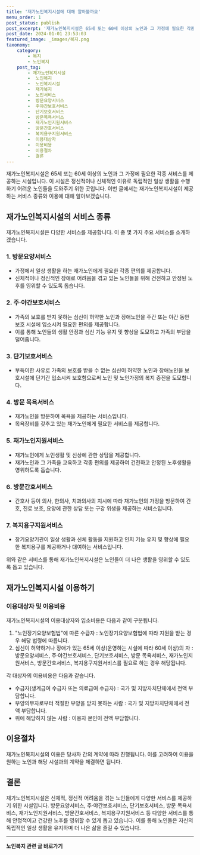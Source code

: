 ```yaml
---
title: '재가노인복지시설에 대해 알아볼까요'
menu_order: 1
post_status: publish
post_excerpt: '재가노인복지시설은 65세 또는 60세 이상의 노인과 그 가정에 필요한 각종 서비스를 제공하는 시설입니다. 이 시설은 정신적이나 신체적인 이유로 독립적인 일상 생활을 수행하기 어려운 노인들을 도와주기 위한 곳입니다. 이번 글에서는 재가노인복지시설이 제공하는 서비스 종류와 이용에 대해 알아보겠습니다.'
post_date: 2024-01-01 23:53:03
featured_image: _images/복지.png
taxonomy:
    category:
        - 복지
        - 노인복지
    post_tag:
        - 재가노인복지시설
        -  노인복지
        -  노인복지시설
        -  재가복지
        -  노인서비스
        -  방문요양서비스
        -  주야간보호서비스
        -  단기보호서비스
        -  방문목욕서비스
        -  재가노인지원서비스
        -  방문간호서비스
        -  복지용구지원서비스
        -  이용대상자
        -  이용비용
        -  이용절차
        -  결론
---
```



재가노인복지시설은 65세 또는 60세 이상의 노인과 그 가정에 필요한 각종 서비스를 제공하는 시설입니다. 이 시설은 정신적이나 신체적인 이유로 독립적인 일상 생활을 수행하기 어려운 노인들을 도와주기 위한 곳입니다. 이번 글에서는 재가노인복지시설이 제공하는 서비스 종류와 이용에 대해 알아보겠습니다.

## 재가노인복지시설의 서비스 종류

재가노인복지시설은 다양한 서비스를 제공합니다. 이 중 몇 가지 주요 서비스를 소개하겠습니다.

### 1. 방문요양서비스

- 가정에서 일상 생활을 하는 재가노인에게 필요한 각종 편의를 제공합니다.
- 신체적이나 정신적인 장애로 어려움을 겪고 있는 노인들을 위해 건전하고 안정된 노후를 영위할 수 있도록 돕습니다.

### 2. 주·야간보호서비스

- 가족의 보호를 받지 못하는 심신이 허약한 노인과 장애노인을 주간 또는 야간 동안 보호 시설에 입소시켜 필요한 편의를 제공합니다.
- 이를 통해 노인들의 생활 안정과 심신 기능 유지 및 향상을 도모하고 가족의 부담을 덜어줍니다.

### 3. 단기보호서비스

- 부득이한 사유로 가족의 보호를 받을 수 없는 심신이 허약한 노인과 장애노인을 보호시설에 단기간 입소시켜 보호함으로써 노인 및 노인가정의 복지 증진을 도모합니다.

### 4. 방문 목욕서비스

- 재가노인을 방문하여 목욕을 제공하는 서비스입니다.
- 목욕장비를 갖추고 있는 재가노인에게 필요한 서비스를 제공합니다.

### 5. 재가노인지원서비스

- 재가노인에게 노인생활 및 신상에 관한 상담을 제공합니다.
- 재가노인과 그 가족을 교육하고 각종 편의를 제공하여 건전하고 안정된 노후생활을 영위하도록 돕습니다.

### 6. 방문간호서비스

- 간호사 등이 의사, 한의사, 치과의사의 지시에 따라 재가노인의 가정을 방문하여 간호, 진료 보조, 요양에 관한 상담 또는 구강 위생을 제공하는 서비스입니다.

### 7. 복지용구지원서비스

- 장기요양기관이 일상 생활과 신체 활동을 지원하고 인지 기능 유지 및 향상에 필요한 복지용구를 제공하거나 대여하는 서비스입니다.

위와 같은 서비스를 통해 재가노인복지시설은 노인들이 더 나은 생활을 영위할 수 있도록 돕고 있습니다.

## 재가노인복지시설 이용하기

### 이용대상자 및 이용비용

재가노인복지시설의 이용대상자와 입소비용은 다음과 같이 구분됩니다.

1. "노인장기요양보험법"에 따른 수급자 : 노인장기요양보험법에 따라 지원을 받는 경우 해당 법령에 따릅니다.
2. 심신이 허약하거나 장애가 있는 65세 이상(운영하는 시설에 따라 60세 이상)의 자 : 방문요양서비스, 주·야간보호서비스, 단기보호서비스, 방문 목욕서비스, 재가노인지원서비스, 방문간호서비스, 복지용구지원서비스를 필요로 하는 경우 해당됩니다.

각 대상자의 이용비용은 다음과 같습니다.

- 수급자(생계급여 수급자 또는 의료급여 수급자) : 국가 및 지방자치단체에서 전액 부담합니다.
- 부양의무자로부터 적절한 부양을 받지 못하는 사람 : 국가 및 지방자치단체에서 전액 부담합니다.
- 위에 해당하지 않는 사람 : 이용자 본인이 전액 부담합니다.

## 이용절차

재가노인복지시설의 이용은 당사자 간의 계약에 따라 진행됩니다. 이를 고려하여 이용을 원하는 노인과 해당 시설과의 계약을 체결하면 됩니다.

## 결론

재가노인복지시설은 신체적, 정신적 어려움을 겪는 노인들에게 다양한 서비스를 제공하기 위한 시설입니다. 방문요양서비스, 주·야간보호서비스, 단기보호서비스, 방문 목욕서비스, 재가노인지원서비스, 방문간호서비스, 복지용구지원서비스 등 다양한 서비스를 통해 안정적이고 건강한 노후를 영위할 수 있게 돕고 있습니다. 이를 통해 노인들은 자신의 독립적인 일상 생활을 유지하며 더 나은 삶을 즐길 수 있습니다.
<!-- wp:separator -->
<hr class="wp-block-separator has-alpha-channel-opacity"/>
<!-- /wp:separator -->

<!-- wp:group {"backgroundColor":"base","layout":{"type":"constrained"}} -->
<div class="wp-block-group has-base-background-color has-background"><!-- wp:paragraph {"align":"center","fontSize":"medium"} -->
<p class="has-text-align-center has-large-font-size"><strong>노인복지 관련 글 바로가기</strong></p>
<!-- /wp:paragraph -->


<!-- wp:latest-posts
{"categories":[{"id":15998,"count":19,"description":"","link":"https://uknowlaw.com/category/%eb%85%b8%ec%9d%b8%eb%b3%b5%ec%a7%80/","name":"노인복지","slug":"노인복지","taxonomy":"category","parent":0,"meta":[],"_links":{"self":[{"href":"https://uknowlaw.com/wp-json/wp/v2/categories/15998"}],"collection":[{"href":"https://uknowlaw.com/wp-json/wp/v2/categories"}],"about":[{"href":"https://uknowlaw.com/wp-json/wp/v2/taxonomies/category"}],"wp:post_type":[{"href":"https://uknowlaw.com/wp-json/wp/v2/posts?categories=15998"}],"curies":[{"name":"wp","href":"https://api.w.org/{rel}","templated":true}]}}],"postsToShow":100,"excerptLength":28,"postLayout":"grid","columns":2,"featuredImageAlign":"left","featuredImageSizeSlug":"large","fontSize":"small"} /--></div>
<!-- /wp:group -->